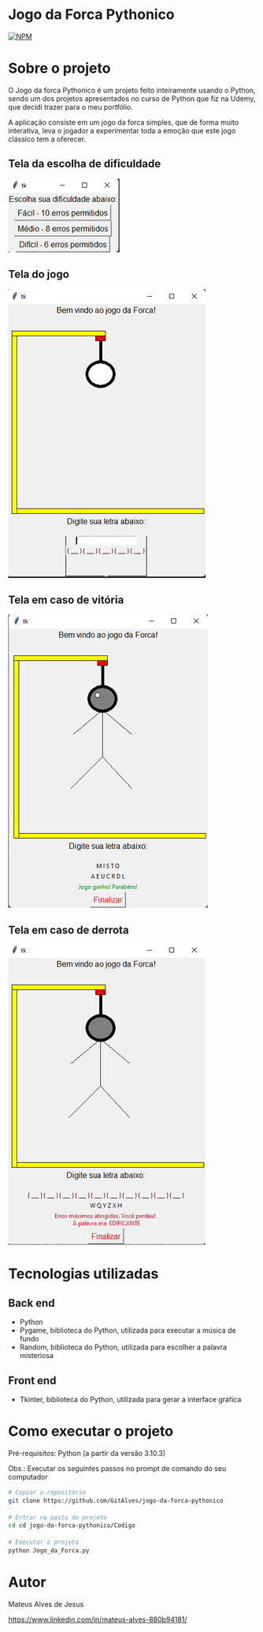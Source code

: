 # Jogo da Forca Pythonico

[![NPM](https://img.shields.io/npm/l/react)](https://github.com/GitAlves/jogo-da-forca-pythonico/blob/main/LICENSE)

# Sobre o projeto

O Jogo da forca Pythonico é um projeto feito inteiramente usando o Python, sendo um dos projetos apresentados no curso de Python que fiz na Udemy, que decidi trazer para o meu portfólio.

A aplicação consiste em um jogo da forca simples, que de forma muito interativa, leva o jogador a experimentar toda a emoção que este jogo clássico tem a oferecer.

## Tela da escolha de dificuldade
![Tela da escolha da dificuldade](https://github.com/GitAlves/jogo-da-forca-pythonico/blob/main/Componentes/Documentacao_img/Tela_dificuldade.png)

## Tela do jogo
![Tela do jogo](https://github.com/GitAlves/jogo-da-forca-pythonico/blob/main/Componentes/Documentacao_img/Tela_do_jogo.png)

## Tela em caso de vitória
![Tela em caso de vitória](https://github.com/GitAlves/jogo-da-forca-pythonico/blob/main/Componentes/Documentacao_img/Tela_vitoria.png)

## Tela em caso de derrota
![Tela em caso de derrota](https://github.com/GitAlves/jogo-da-forca-pythonico/blob/main/Componentes/Documentacao_img/Tela_derrota.png)

# Tecnologias utilizadas
## Back end
 - Python
 - Pygame, biblioteca do Python, utilizada para executar a música de fundo
 - Random, biblioteca do Python, utilizada para escolher a palavra misteriosa

## Front end
 - Tkinter, biblioteca do Python, utilizada para gerar a interface gráfica

# Como executar o projeto

Pré-requisitos: Python (a partir da versão 3.10.3)

Obs.: Executar os seguintes passos no prompt de comando do seu computador

```bash
# Copiar o repositório
git clone https://github.com/GitAlves/jogo-da-forca-pythonico

# Entrar na pasta do projeto
cd cd jogo-da-forca-pythonico/Codigo

# Executar o projeto
python Jogo_da_Forca.py
```

# Autor

Mateus Alves de Jesus

https://www.linkedin.com/in/mateus-alves-880b94181/
